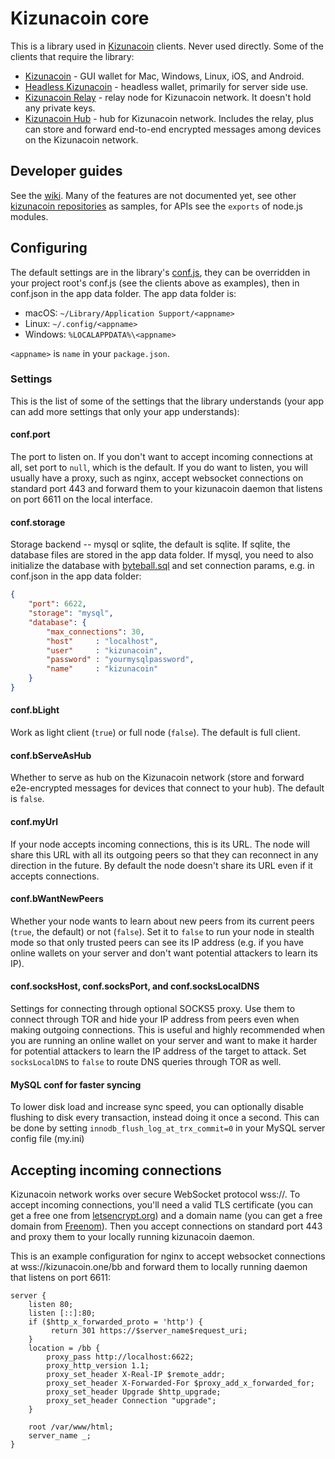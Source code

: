 # Kizunacoin core

This is a library used in [Kizunacoin](https://kizunacoin.jp) clients.  Never used directly.  Some of the clients that require the library:

* [Kizunacoin](../../../kizunacoin) - GUI wallet for Mac, Windows, Linux, iOS, and Android.
* [Headless Kizunacoin](../../../headless-kizunacoin) - headless wallet, primarily for server side use.
* [Kizunacoin Relay](../../../kizunacoin-relay) - relay node for Kizunacoin network.  It doesn't hold any private keys.
* [Kizunacoin Hub](../../../kizunacoin-hub) - hub for Kizunacoin network.  Includes the relay, plus can store and forward end-to-end encrypted messages among devices on the Kizunacoin network.

## Developer guides

See the [wiki](https://github.com/kizunacoin/core/wiki/Byteball-Developer-Guides).  Many of the features are not documented yet, see other [kizunacoin repositories](https://github.com/kizunacoin) as samples, for APIs see the `exports` of node.js modules.

## Configuring

The default settings are in the library's [conf.js](conf.js), they can be overridden in your project root's conf.js (see the clients above as examples), then in conf.json in the app data folder.  The app data folder is:

* macOS: `~/Library/Application Support/<appname>`
* Linux: `~/.config/<appname>`
* Windows: `%LOCALAPPDATA%\<appname>`

`<appname>` is `name` in your `package.json`.

### Settings

This is the list of some of the settings that the library understands (your app can add more settings that only your app understands):

#### conf.port

The port to listen on.  If you don't want to accept incoming connections at all, set port to `null`, which is the default.  If you do want to listen, you will usually have a proxy, such as nginx, accept websocket connections on standard port 443 and forward them to your kizunacoin daemon that listens on port 6611 on the local interface.

#### conf.storage

Storage backend -- mysql or sqlite, the default is sqlite.  If sqlite, the database files are stored in the app data folder.  If mysql, you need to also initialize the database with [byteball.sql](byteball.sql) and set connection params, e.g. in conf.json in the app data folder:

```json
{
	"port": 6622,
	"storage": "mysql",
	"database": {
		"max_connections": 30,
		"host"     : "localhost",
		"user"     : "kizunacoin",
		"password" : "yourmysqlpassword",
		"name"     : "kizunacoin"
	}
}
```
#### conf.bLight

Work as light client (`true`) or full node (`false`).  The default is full client.

#### conf.bServeAsHub

Whether to serve as hub on the Kizunacoin network (store and forward e2e-encrypted messages for devices that connect to your hub).  The default is `false`.

#### conf.myUrl

If your node accepts incoming connections, this is its URL.  The node will share this URL with all its outgoing peers so that they can reconnect in any direction in the future.  By default the node doesn't share its URL even if it accepts connections.

#### conf.bWantNewPeers

Whether your node wants to learn about new peers from its current peers (`true`, the default) or not (`false`).  Set it to `false` to run your node in stealth mode so that only trusted peers can see its IP address (e.g. if you have online wallets on your server and don't want potential attackers to learn its IP).

#### conf.socksHost, conf.socksPort, and conf.socksLocalDNS

Settings for connecting through optional SOCKS5 proxy.  Use them to connect through TOR and hide your IP address from peers even when making outgoing connections.  This is useful and highly recommended when you are running an online wallet on your server and want to make it harder for potential attackers to learn the IP address of the target to attack.  Set `socksLocalDNS` to `false` to route DNS queries through TOR as well.

#### MySQL conf for faster syncing

To lower disk load and increase sync speed, you can optionally disable flushing to disk every transaction, instead doing it once a second. This can be done by setting `innodb_flush_log_at_trx_commit=0` in your MySQL server config file (my.ini)

## Accepting incoming connections

Kizunacoin network works over secure WebSocket protocol wss://.  To accept incoming connections, you'll need a valid TLS certificate (you can get a free one from [letsencrypt.org](https://letsencrypt.org)) and a domain name (you can get a free domain from [Freenom](http://www.freenom.com/)).  Then you accept connections on standard port 443 and proxy them to your locally running kizunacoin daemon.

This is an example configuration for nginx to accept websocket connections at wss://kizunacoin.one/bb and forward them to locally running daemon that listens on port 6611:

```nginx
server {
	listen 80;
	listen [::]:80;
    if ($http_x_forwarded_proto = 'http') {
         return 301 https://$server_name$request_uri;
    }
	location = /bb {
		proxy_pass http://localhost:6622;
		proxy_http_version 1.1;
		proxy_set_header X-Real-IP $remote_addr;
		proxy_set_header X-Forwarded-For $proxy_add_x_forwarded_for;
		proxy_set_header Upgrade $http_upgrade;
		proxy_set_header Connection "upgrade";
	}

	root /var/www/html;
	server_name _;
}
```

 